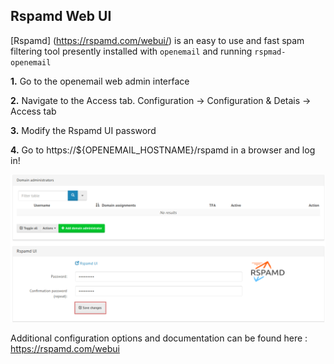 ## **Rspamd Web UI**

[Rspamd] (https://rspamd.com/webui/) is an easy to use and fast spam filtering tool presently installed with `openemail` and running `rspmad-openemail`

**1\.**  Go to the openemail web admin interface

**2\.**  Navigate to the Access tab. Configuration -> Configuration & Detais -> Access tab

**3\.**  Modify the Rspamd UI password

**4\.**  Go to https://${OPENEMAIL_HOSTNAME}/rspamd in a browser and log in!

![](images/openemail-rspamd-ui.png)

Additional configuration options and documentation can be found here : https://rspamd.com/webui
